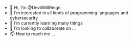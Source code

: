 - 👋 Hi, I’m @DevilWillReign
- 👀 I’m interested in all kinds of programming languages and cybersecurity
- 🌱 I’m currently learning many things
- 💞️ I’m looking to collaborate on ...
- 📫 How to reach me ...

<!---
DevilWillReign/DevilWillReign is a ✨ special ✨ repository because its `README.md` (this file) appears on your GitHub profile.
You can click the Preview link to take a look at your changes.
--->
